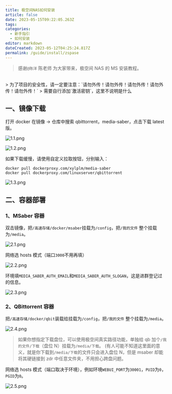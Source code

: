 ```yaml
---
title: 极空间NAS如何安装
article: false
date: 2023-05-15T09:22:05.263Z
tags:
categories: 
  - 新手指引
  - 如何安装
editor: markdown
dateCreated: 2023-05-12T04:25:24.817Z
permalink: /guide/install/zspase
---
```


> 感谢`@陈洋` 陈老师 为大家带来，极空间 NAS 的 MS 安装教程。

<br>
> 为了项目的安全性，请一定要注意：`请勿外传！请勿外传！请勿外传！请勿外传！请勿外传！`
> 需要自行添加`激活密钥`，这里不说明是什么
<br>

## 一、镜像下载

打开 docker 在镜像 → 仓库中搜索 qbittorrent，media-saber，点击下载 latest 版。

![1.1.png](./zspase_images/1.1.png)

![1.2.png](./zspase_images/1.2.png)

如果下载缓慢，请使用自定义拉取按钮，分别输入：

```shell
docker pull dockerproxy.com/xylplm/media-saber
docker pull dockerproxy.com/linuxserver/qbittorrent
```

![1.3.png](./zspase_images/1.3.png)

## 二、容器部署

### 1、MSaber 容器

双击镜像，把`/高速存储/docker/msaber`挂载为`/config`，把`/我的文件` 整个挂载为`/media`。

![2.1.png](./zspase_images/2.1.png)

网络选 hosts 模式（端口`3000`不用再填）

![2.2.png](./zspase_images/2.2.png)

环境填`MEDIA_SABER_AUTH_EMAIL`和`MEDIA_SABER_AUTH_SLOGAN`，这是进群登记过的信息。

![2.3.png](./zspase_images/2.3.png)

### 2、QBittorrent 容器

把`/高速存储/docker/qbit`装载给挂载为`/config`，把`/我的文件` 整个挂载为`/media`。

![2.4.png](./zspase_images/2.4.png)

> 如果你想指定下载盘位，可以使用极空间真实路径功能，单独给 qb 加个`/我的文件/下载`（盘位 N）挂载为`/media/下载`。
> (有人可能不知道这里面的意义，就是你下载到`/media/下载`的文件只会进入盘位 N，但是 msaber 却能将其硬链接到 zdr 中任意文件夹，不用担心跨盘问题。

网络选 hosts 模式（端口取决于环境），例如环境`WEBUI_PORT`为`30001`，`PUID`为`0`，`PGID`为`0`。

![2.5.png](./zspase_images/2.5.png)
